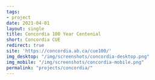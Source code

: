 ```yaml
---
tags:
- project
date: 2021-04-01
layout: single
title: Concordia 100 Year Centenial
short: Concordia CUE
redirect: true
site: 'https://concordia.ab.ca/cue100/'
img_desktop: "/img/screenshots/concordia-desktop.png"
img_mobile: "/img/screenshots/concordia-mobile.png"
permalink: "projects/concordia/"
---
```

